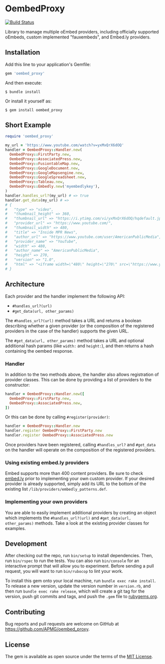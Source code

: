 # OembedProxy

[![Build Status](https://travis-ci.org/APMG/oembed_proxy.svg?branch=master)](https://travis-ci.org/APMG/oembed_proxy)

Library to manage multiple oEmbed providers, including officially supported oEmbeds, custom implemented "fauxembeds", and Embed.ly providers.

## Installation

Add this line to your application's Gemfile:

```ruby
gem 'oembed_proxy'
```

And then execute:

    $ bundle install

Or install it yourself as:

    $ gem install oembed_proxy

## Short Example

```ruby
require 'oembed_proxy'

my_url = 'https://www.youtube.com/watch?v=yxMxQrX6dOQ'
handler = OembedProxy::Handler.new(
  OembedProxy::FirstParty.new,
  OembedProxy::AssociatedPress.new,
  OembedProxy::FusiontableMap.new,
  OembedProxy::GoogleDocument.new,
  OembedProxy::GoogleMapsengine.new,
  OembedProxy::GoogleSpreadsheet.new,
  OembedProxy::Tableau.new,
  OembedProxy::Embedly.new('myembedlykey'),
)
handler.handles_url?(my_url) # => true
handler.get_data(my_url) # =>
# {
#   "type" => "video",
#   "thumbnail_height" => 360,
#   "thumbnail_url" => "https://i.ytimg.com/vi/yxMxQrX6dOQ/hqdefault.jpg",
#   "provider_url" => "https://www.youtube.com/",
#   "thumbnail_width" => 480,
#   "title" => "Inside MPR News",
#   "author_url" => "https://www.youtube.com/user/AmericanPublicMedia",
#   "provider_name" => "YouTube",
#   "width" => 480,
#   "author_name" => "AmericanPublicMedia",
#   "height" => 270,
#   "version" => "1.0",
#   "html" => "<iframe width=\"480\" height=\"270\" src=\"https://www.youtube.com/embed/yxMxQrX6dOQ?feature=oembed\" frameborder=\"0\" allow=\"autoplay; encrypted-media\" allowfullscreen></iframe>"
# }
```

## Architecture

Each provider and the handler implement the following API:

* `#handles_url?(url)`
* `#get_data(url, other_params)`

The `#handles_url?(url)` method takes a URL and returns a boolean describing whether a given provider (or the composition of the registered providers in the case of the handler) supports the given URL.

The `#get_data(url, other_params)` method takes a URL and optional additional hash params (like `width:` and `height:`), and then returns a hash containing the oembed response.

### Handler

In addition to the two methods above, the handler also allows registration of provider classes. This can be done by providing a list of providers to the constructor:

```ruby
handler = OembedProxy::Handler.new([
  OembedProxy::FirstParty.new,
  OembedProxy::AssociatedPress.new,
])
```

Or this can be done by calling `#register(provider)`:

```ruby
handler = OembedProxy::Handler.new
handler.register OembedProxy::FirstParty.new
handler.register OembedProxy::AssociatedPress.new
```

Once providers have been registered, calling `#handles_url?` and `#get_data`  on the handler will operate on the composition of the registered providers.

### Using existing embed.ly providers

Embed supports more than 400 content providers. Be sure to check [embed.ly](http://embed.ly/providers) prior to implementing your own custom provider. If your desired provider is already supported, simply add its URL to the bottom of the existing list `/lib/providers/embedly_patterns.def`.

### Implementing your own providers

You are able to easily implement additional providers by creating an object which implements the `#handles_url?(url)` and `#get_data(url, other_params)` methods. Take a look at the existing provider classes for examples.

## Development

After checking out the repo, run `bin/setup` to install dependencies. Then, run `bin/rspec` to run the tests. You can also run `bin/console` for an interactive prompt that will allow you to experiment. Before sending a pull request, you will want to run `bin/rubocop` to lint your work.

To install this gem onto your local machine, run `bundle exec rake install`. To release a new version, update the version number in `version.rb`, and then run `bundle exec rake release`, which will create a git tag for the version, push git commits and tags, and push the `.gem` file to [rubygems.org](https://rubygems.org).

## Contributing

Bug reports and pull requests are welcome on GitHub at https://github.com/APMG/oembed_proxy.

## License

The gem is available as open source under the terms of the [MIT License](https://opensource.org/licenses/MIT).
